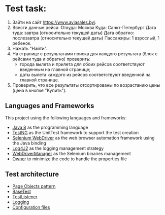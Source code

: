 # Test task:

1. Зайти на сайт https://www.aviasales.by/.
2. Ввести данные рейса:
	Откуда: Москва
	Куда: Санкт-Петербург
	Дата туда: завтра (относительно текущей даты)
	Дата обратно: послезавтра (относительно текущей даты)
	Пассажиры: 1 взрослый, 1 ребенок.
3. Нажать "Найти".
4. На странице с результатами поиска для каждого результата (блок с рейсами туда и обратно) проверить:
	- города вылета и прилета для обоих рейсов соответствуют введенным на главной странице;
	- даты вылета каждого из рейсов соответствуют введенной на главной странице.
5. Проверить, что все результаты отсортированы по возрастанию цены (цена в кнопке "Купить").


## Languages and Frameworks

This project using the following languages and frameworks:

* [Java 8](https://openjdk.java.net/projects/jdk/8/) as the programming language
* [TestNG](https://testng.org/doc/) as the UnitTest framework to support the test creation
* [Selenium WebDriver](https://www.selenium.dev/) as the web browser automation framework using the Java binding
* [Log4J2](https://logging.apache.org/log4j/2.x/) as the logging management strategy
* [WebDriverManager](https://github.com/bonigarcia/webdrivermanager) as the Selenium binaries management
* [Owner](http://owner.aeonbits.org/) to minimize the code to handle the properties file


## Test architecture

* [Page Objects pattern](#page-objects-pattern)
* [BaseTest](#basetest)
* [TestListener](#testlistener)
* [Logging](#logging)
* [Configuration files](#configuration-files)